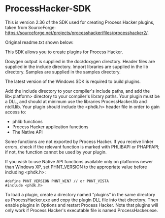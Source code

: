 # ProcessHacker-SDK
 This is version 2.36 of the SDK used for creating Process Hacker plugins, taken from SourceForge: 
 https://sourceforge.net/projects/processhacker/files/processhacker2/.

 Original readme.txt shown below: 

This SDK allows you to create plugins for Process Hacker.

Doxygen output is supplied in the doc\doxygen directory.
Header files are supplied in the include directory.
Import libraries are supplied in the lib directory.
Samples are supplied in the samples directory.

The latest version of the Windows SDK is required to build
plugins.

Add the include directory to your compiler's include paths,
and add the lib\<platform> directory to your compiler's library
paths. Your plugin must be a DLL, and should at minimum use the
libraries ProcessHacker.lib and ntdll.lib. Your plugin should
include the <phdk.h> header file in order to gain access to:

* phlib functions
* Process Hacker application functions
* The Native API

Some functions are not exported by Process Hacker. If you
receive linker errors, check if the relevant function is
marked with PHLIBAPI or PHAPPAPI; if not, the function
cannot be used by your plugin.

If you wish to use Native API functions available only on
platforms newer than Windows XP, set PHNT_VERSION to the
appropriate value before including <phdk.h>:

    #define PHNT_VERSION PHNT_WIN7 // or PHNT_VISTA
    #include <phdk.h>

To load a plugin, create a directory named "plugins" in the
same directory as ProcessHacker.exe and copy the plugin DLL
file into that directory. Then enable plugins in Options and
restart Process Hacker. Note that plugins will only work if
Process Hacker's executable file is named ProcessHacker.exe.

